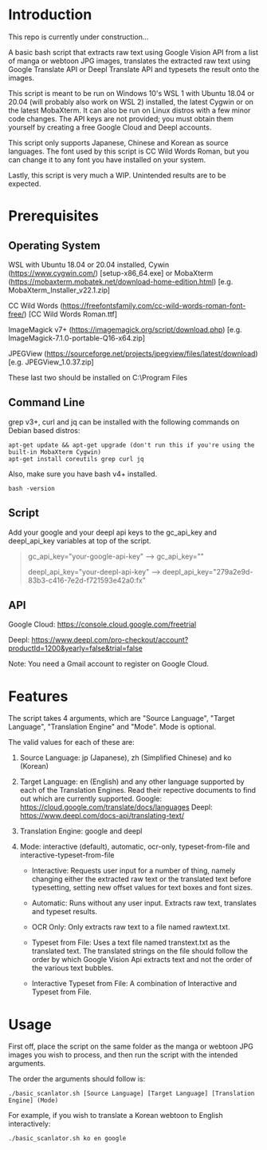 # Introduction

This repo is currently under construction...

A basic bash script that extracts raw text using Google Vision API from a list of manga or webtoon JPG images, translates the extracted raw text using Google Translate API or Deepl Translate API and typesets the result onto the images. 

This script is meant to be run on Windows 10's WSL 1 with Ubuntu 18.04 or 20.04 (will probably also work on WSL 2) installed, the latest Cygwin or on the latest MobaXterm. It can also be run on Linux distros with a few minor code changes. The API keys are not provided; you must obtain them yourself by creating a free Google Cloud and Deepl accounts.

This script only supports Japanese, Chinese and Korean as source languages. The font used by this script is CC Wild Words Roman, but you can change it to any font you have installed on your system. 

Lastly, this script is very much a WIP. Unintended results are to be expected.

# Prerequisites

## Operating System

WSL with Ubuntu 18.04 or 20.04 installed, Cywin (https://www.cygwin.com/) [setup-x86_64.exe] or MobaXterm (https://mobaxterm.mobatek.net/download-home-edition.html) [e.g. MobaXterm_Installer_v22.1.zip]

CC Wild Words (https://freefontsfamily.com/cc-wild-words-roman-font-free/) [CC Wild Words Roman.ttf]

ImageMagick v7+ (https://imagemagick.org/script/download.php) [e.g. ImageMagick-7.1.0-portable-Q16-x64.zip]

JPEGView (https://sourceforge.net/projects/jpegview/files/latest/download) [e.g. JPEGView_1.0.37.zip]

These last two should be installed on C:\Program Files

## Command Line

grep v3+, curl and jq can be installed with the following commands on Debian based distros:

```
apt-get update && apt-get upgrade (don't run this if you're using the built-in MobaXterm Cygwin)
apt-get install coreutils grep curl jq
```

Also, make sure you have bash v4+ installed.

```
bash -version
```

## Script

Add your google and your deepl api keys to the gc_api_key and deepl_api_key variables at top of the script. 

>gc_api_key="your-google-api-key" --> gc_api_key=""
>
>deepl_api_key="your-deepl-api-key" --> deepl_api_key="279a2e9d-83b3-c416-7e2d-f721593e42a0:fx"

## API

Google Cloud: https://console.cloud.google.com/freetrial

Deepl: https://www.deepl.com/pro-checkout/account?productId=1200&yearly=false&trial=false

Note: You need a Gmail account to register on Google Cloud. 

# Features

The script takes 4 arguments, which are "Source Language", "Target Language", "Translation Engine" and "Mode". Mode is optional. 

The valid values for each of these are:

1. Source Language: jp (Japanese), zh (Simplified Chinese) and ko (Korean)
    
2. Target Language: en (English) and any other language supported by each of the Translation Engines. Read their repective documents to find out which are currently supported. Google: https://cloud.google.com/translate/docs/languages Deepl: https://www.deepl.com/docs-api/translating-text/
    
3. Translation Engine: google and deepl
    
4. Mode: interactive (default), automatic, ocr-only, typeset-from-file and interactive-typeset-from-file
    
    - Interactive: Requests user input for a number of thing, namely changing either the extracted raw text or the translated text before typesetting, setting new offset values for text boxes and font sizes. 
        
    - Automatic: Runs without any user input. Extracts raw text, translates and typeset results.
        
    - OCR Only: Only extracts raw text to a file named rawtext.txt.
        
    - Typeset from File: Uses a text file named transtext.txt as the translated text. The translated strings on the file should follow the order by which Google Vision Api extracts text and not the order of the various text bubbles.
        
    - Interactive Typeset from File: A combination of Interactive and Typeset from File.


# Usage

First off, place the script on the same folder as the manga or webtoon JPG images you wish to process, and then run the script with the intended arguments. 

The order the arguments should follow is:

```
./basic_scanlator.sh [Source Language] [Target Language] [Translation Engine] (Mode)
```

For example, if you wish to translate a Korean webtoon to English interactively:

```
./basic_scanlator.sh ko en google
```
